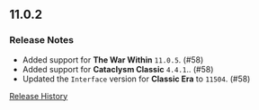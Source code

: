 ## 11.0.2

### Release Notes

- Added support for **The War Within** `11.0.5`. (#58)
- Added support for **Cataclysm Classic** `4.4.1`.. (#58)
- Updated the `Interface` version for **Classic Era** to `11504`. (#58)

[Release History](https://github.com/SFX-WoW/Masque_Gears/wiki/History)
